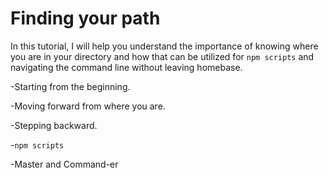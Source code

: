 # Finding your path

In this tutorial, I will help you understand the importance of knowing where you are in your directory and how that can be utilized for `npm scripts` and navigating the command line without leaving homebase.


-Starting from the beginning.

-Moving forward from where you are.

-Stepping backward.

-`npm scripts`

-Master and Command-er
